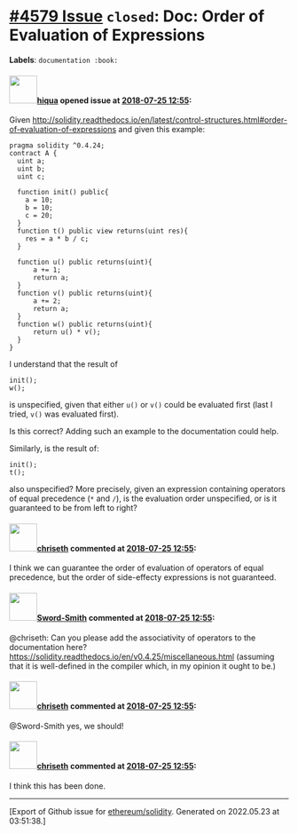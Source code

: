 # [\#4579 Issue](https://github.com/ethereum/solidity/issues/4579) `closed`: Doc: Order of Evaluation of Expressions
**Labels**: `documentation :book:`


#### <img src="https://avatars.githubusercontent.com/u/3812042?u=a0f84b27009d3ed61b952a5108fb4f8e9c2ba649&v=4" width="50">[hiqua](https://github.com/hiqua) opened issue at [2018-07-25 12:55](https://github.com/ethereum/solidity/issues/4579):

Given http://solidity.readthedocs.io/en/latest/control-structures.html#order-of-evaluation-of-expressions and given this example:
```solidity
pragma solidity ^0.4.24;
contract A {
  uint a;
  uint b;
  uint c;

  function init() public{
    a = 10;
    b = 10;
    c = 20;
  }
  function t() public view returns(uint res){
    res = a * b / c;
  }
  
  function u() public returns(uint){
      a += 1;
      return a;
  }
  function v() public returns(uint){
      a += 2;
      return a;
  }
  function w() public returns(uint){
      return u() * v();
  }
}
```
I understand that the result of
```
init();
w();
```
is unspecified, given that either `u()` or `v()` could be evaluated first (last I tried, `v()` was evaluated first).

Is this correct? Adding such an example to the documentation could help.

Similarly, is the result of:
```
init();
t();
```
also unspecified? More precisely, given an expression containing operators of equal precedence (`*` and `/`), is the evaluation order unspecified, or is it guaranteed to be from left to right?

#### <img src="https://avatars.githubusercontent.com/u/9073706?v=4" width="50">[chriseth](https://github.com/chriseth) commented at [2018-07-25 12:55](https://github.com/ethereum/solidity/issues/4579#issuecomment-410305722):

I think we can guarantee the order of evaluation of operators of equal precedence, but the order of side-effecty expressions is not guaranteed.

#### <img src="https://avatars.githubusercontent.com/u/8418024?u=6a61be2d9235112c115eebbb5aa66b01561805e4&v=4" width="50">[Sword-Smith](https://github.com/Sword-Smith) commented at [2018-07-25 12:55](https://github.com/ethereum/solidity/issues/4579#issuecomment-426278815):

@chriseth: Can you please add the associativity of operators to the documentation here?
https://solidity.readthedocs.io/en/v0.4.25/miscellaneous.html (assuming that it is well-defined in the compiler which, in my opinion it ought to be.)

#### <img src="https://avatars.githubusercontent.com/u/9073706?v=4" width="50">[chriseth](https://github.com/chriseth) commented at [2018-07-25 12:55](https://github.com/ethereum/solidity/issues/4579#issuecomment-426968627):

@Sword-Smith yes, we should!

#### <img src="https://avatars.githubusercontent.com/u/9073706?v=4" width="50">[chriseth](https://github.com/chriseth) commented at [2018-07-25 12:55](https://github.com/ethereum/solidity/issues/4579#issuecomment-559269469):

I think this has been done.


-------------------------------------------------------------------------------



[Export of Github issue for [ethereum/solidity](https://github.com/ethereum/solidity). Generated on 2022.05.23 at 03:51:38.]
